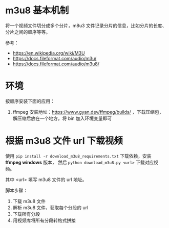 # m3u8 基本机制

将一个视频文件切分成多个分片，m8u3 文件记录分片的信息，比如分片的长度、分片之间的顺序等等。

参考：

- https://en.wikipedia.org/wiki/M3U
- https://docs.fileformat.com/audio/m3u/
- https://docs.fileformat.com/audio/m3u8/

# 环境

按顺序安装下面的应用：
1. ffmpeg 安装地址：https://www.gyan.dev/ffmpeg/builds/ ，下载压缩包，解压缩后放在一个地方，将 bin 加入环境变量即可

# 根据 m3u8 文件 url 下载视频

使用 `pip install -r download_m3u8_requirements.txt` 下载依赖，安装 **ffmpeg windows** 版本，
然后 `python download_m3u8.py <url>` 下载对应视频。

其中 \<url> 填写 m3u8 文件的 url 地址。

脚本步骤：
1. 下载 m3u8 文件
2. 解析 m3u8 文件，获取每个分段的 url
3. 下载所有分段
4. 用视频库将所有分段转格式拼接